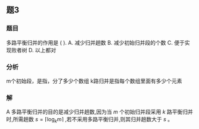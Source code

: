 ## 题3
### 题目
多路平衡归并的作用是 ( ).
A. 减少归并趟数 B. 减少初始归并段的个数
C. 便于实现败者树 D. 以上都对
### 分析
m个初始段，是指，分了多少个数组
k路归并是指每个数组里面有多少个元素
### 解
A
多路平衡归并的目的是减少归并趟数,因为当 $m$ 个初始归并段采用 $k$ 路平衡归并时,所需趟数 $s = \left\lceil  {{\log }_{k}m}\right\rceil$ ,若不采用多路平衡归并,则其归并趟数大于 $s$ 。